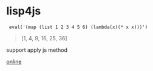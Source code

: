 # lisp4js

```
 eval('(map (list 1 2 3 4 5 6) (lambda(x)(* x x)))')
```
> [1, 4, 9, 16, 25, 36]

support apply js method

[online](https://weekendproject.space/lisp4js.html)